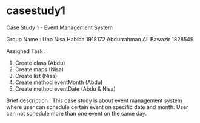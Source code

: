 # casestudy1
Case Study 1 - Event Management System

Group Name : Uno
Nisa Habiba 1918172
Abdurrahman Ali Bawazir 1828549

Assigned Task :
1. Create class (Abdu)
2. Create maps (Nisa)
3. Create list (Nisa)
4. Create method eventMonth (Abdu)
5. Create method eventDate (Abdu & Nisa)

Brief description :
This case study is about event management system where user can schedule certain event on specific date and month. User can not schedule more than one event on the same day.

